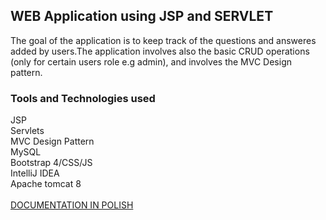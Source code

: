 <h2> <strong> WEB Application using JSP and SERVLET </strong> </h2>

The goal of the application is to keep track of the questions and answeres added by users.The application involves also the basic CRUD operations (only for certain users role e.g admin), and involves the MVC Design pattern.

<h3> Tools and Technologies used </h3>
JSP <br>
Servlets <br>
MVC Design Pattern <br>
MySQL <br>
Bootstrap 4/CSS/JS<br>
IntelliJ IDEA <br>
Apache tomcat 8 <br>

<br>
<a href="https://drive.google.com/file/d/18dgPGrBMz1OxU-86giUa3aMxy70Turvu/view?usp=sharing">DOCUMENTATION IN POLISH</a>

